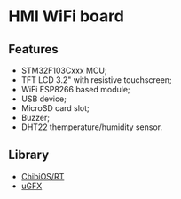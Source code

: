 HMI WiFi board
==============

Features
--------

  * STM32F103Cxxx MCU;
  * TFT LCD 3.2" with resistive touchscreen;
  * WiFi ESP8266 based module;
  * USB device;
  * MicroSD card slot;
  * Buzzer;
  * DHT22 themperature/humidity sensor.

Library
-------

  * [ChibiOS/RT](http://www.chibios.org/)
  * [uGFX](http://ugfx.org/)

